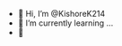 - 👋 Hi, I’m @KishoreK214
- 🌱 I’m currently learning ...
- 💞️ 

<!---
KishoreK214/KishoreK214 is a ✨ special ✨ repository because its `README.md` (this file) appears on your GitHub profile.
You can click the Preview link to take a look at your changes.
--->
